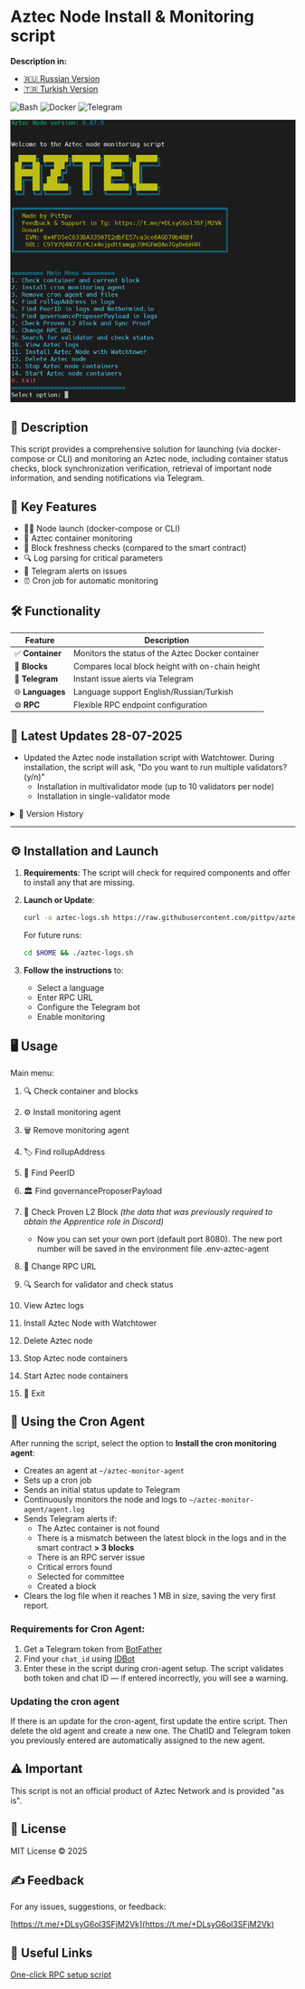 # Aztec Node Install & Monitoring script

**Description in:**
- [🇷🇺 Russian Version](https://github.com/pittpv/aztec-monitoring-script/blob/main/ "Русская версия описания")
- [🇹🇷 Turkish Version](https://github.com/pittpv/aztec-monitoring-script/blob/main/tr/ "Turkish version of description")

![Bash](https://img.shields.io/badge/Bash-5.2-blue)
![Docker](https://img.shields.io/badge/Docker-20.10+-blue)
![Telegram](https://img.shields.io/badge/Telegram-API-blue)

![Main Screen](https://raw.githubusercontent.com/pittpv/aztec-monitoring-script/main/other/img-en-2025-05-25-05-44-01.png)

## 📝 Description

This script provides a comprehensive solution for launching (via docker-compose or CLI) and monitoring an Aztec node, including container status checks, block synchronization verification, retrieval of important node information, and sending notifications via Telegram.

## 🌟 Key Features

* 🏃🏻‍ Node launch (docker-compose or CLI)
* 🐳 Aztec container monitoring
* 🔗 Block freshness checks (compared to the smart contract)
* 🔍 Log parsing for critical parameters
* 📨 Telegram alerts on issues
* ⏰ Cron job for automatic monitoring

## 🛠️ Functionality

| Feature          | Description                                       |
| ---------------- | ------------------------------------------------- |
| ✅ **Container**  | Monitors the status of the Aztec Docker container |
| 🔄 **Blocks**    | Compares local block height with on-chain height  |
| 🤖 **Telegram**  | Instant issue alerts via Telegram                 |
| 🌐 **Languages** | Language support English/Russian/Turkish                  |
| ⚙️ **RPC**       | Flexible RPC endpoint configuration               |

## 📌 Latest Updates 28-07-2025
- Updated the Aztec node installation script with Watchtower. During installation, the script will ask, "Do you want to run multiple validators? (y/n)"
    - Installation in multivalidator mode (up to 10 validators per node)
    - Installation in single-validator mode

<details>
<summary>📅 Version History</summary>

### 21-07-2025
- Updated node launch command in CLI (validatorPrivateKey**s**) for node version 1.1.0 and above
- Added function to check for old screen sessions with node in CLI and delete them before creating a new session.
- Rollup contract address updated.

### 15-07-2025
- Improved the Telegram notification system **for validators**. Thanks for the idea @malbur187 (Discord)
    - When setting up the node monitoring cron agent, you can now choose which notifications to receive: only errors or also committee selection and block creation alerts.
    - The selection is saved in `.env-aztec-agent` and applied during subsequent agent recreations. To modify it, edit the `.env-aztec-agent` file.
- Added critical error detection. If a critical error is found in the node logs, a Telegram notification will be sent.
    - The error array is updated via a unified JSON file, allowing quick addition of new errors and their solutions.
- Updated the PeerID search function. Thanks for the idea @web3.creed (Discord)
    - After successful log detection, the PeerID is checked in the public database `aztec.nethermind.io`, and the result is displayed.
- Minor improvements

### 25-06-2025
- Added function "Stop Aztec Node Containers" – a smart function that remembers your method of running the node container (docker-compose or CLI) and continues to operate in the selected mode.
    - When prompted for the working method, specify how your node is running: `docker-compose` or `CLI`
    - When prompted for the path to the docker-compose file, provide the path from the root directory in the format: `/root/aztec` or `./aztec`
    - All settings are saved in the `.env-aztec-agent` file. You can change them if desired.
- Added function "Start Aztec Node Containers" – a smart function that uses the container running method assigned in the "Stop Aztec Node Containers" function (option 13).
    - If you **haven’t set** the container management method (option 13) and use the "Start Aztec Node Containers" function, it will work as a **wizard for starting a CLI node**. In this case, the script will prompt for the necessary CLI launch parameters, generate the command, and start the CLI node in a screen session.
    - All settings are saved in the `.env-aztec-agent` file. You can change them if desired.
- Updated the cron-agent creation function with Telegram notifications – now ChatID and Telegram token are saved in the `.env-aztec-agent` file and don’t need to be re-entered when removing/creating the cron-agent.
- Added Aztec Node version check when the script loads.

### 22-06-2025  
- View Aztec logs function – updated to show the last 500 lines with auto-refresh.  
- Check container and current block function - improved log reading and memory issue prevention
- Enhanced dependency check & installation for required script tools. 

### 06-06-2025

- Full localization, including the script and Telegram notifications, into three languages. Turkish language has been added.
- Added a function for installing the Aztec node with Docker and **Watchtower**. Watchtower is configured to automatically update the node container while preserving the configuration.
  - Installation of dependencies
  - Check for Docker and Docker Compose, and install them if necessary
  - Checking default port availability with the option to change ports if needed.
  - Installation of the latest node binary
  - Automatic creation of `.env` and `docker-compose` files
  - Opening ports in UFW
  - Starting the node and displaying the initial logs
- Added function to delete Aztec node 

### 05-06-2025
- Update for Watchtower compatibility

### 04-06-2025
- Improved block number search mechanism (Option 1 and cron agent) in debug-level logs. Supports debug, info (and likely all other) log levels. Maximally accurate search results.
- Enhanced block validation error handling
- Added a new option – View node logs directly from the script (Ctrl+C to exit logs)
- Added block number output from logs when executing Option 1.
- Added script version control. If there are updates, the script will notify you about it.
- Minor improvements 

### 02-06-2025
- Updated log reading filter values for better compatibility with different versions of the Aztec node
- Added logging for RPC/cast errors
- Added script version logging

### 01-06-2025
- Improved compatibility. The script now works with both Docker-based and CLI Aztec nodes
- Added support for the new log format "block NNNN"
- Automatic check and installation of the `bc` utility for calculations in option 9
- Removal of ANSI codes before analysis for more reliable data parsing
- Fixed issue with PeerID detection in logs
- Optimized handling of block hex values
- Improved Telegram notification system


### 30-05-2025
- Added validator check function. Analyzes all validators, shows information for specific ones, displays full list.
- Aztec node custom port setup for proof generation option. This is necessary if you changed the node port during installation.

### 29-05-2025
- Log file cleanup when reaching 1 MB, initial report is preserved.
</details>

---

## ⚙️ Installation and Launch

1. **Requirements**:
   The script will check for required components and offer to install any that are missing.

2. **Launch or Update**:

   ```bash
   curl -o aztec-logs.sh https://raw.githubusercontent.com/pittpv/aztec-monitoring-script/main/aztec-logs.sh && chmod +x aztec-logs.sh && ./aztec-logs.sh
   ```

   For future runs:

   ```bash
   cd $HOME && ./aztec-logs.sh
   ```

3. **Follow the instructions** to:

   * Select a language
   * Enter RPC URL
   * Configure the Telegram bot
   * Enable monitoring

## 🖥️ Usage

Main menu:

1. 🔍 Check container and blocks
2. ⚙️ Install monitoring agent
3. 🗑️ Remove monitoring agent
4. 🏷️ Find rollupAddress
5. 👥 Find PeerID
6. 🏛️ Find governanceProposerPayload
7. 🔗 Check Proven L2 Block *(the data that was previously required to obtain the Apprentice role in Discord)*
   - Now you can set your own port (default port 8080). The new port number will be saved in the environment file .env-aztec-agent
8. 🔌 Change RPC URL
9. 🔍 Search for validator and check status
10. View Aztec logs
11. Install Aztec Node with Watchtower
12. Delete Aztec node
13. Stop Aztec node containers
14. Start Aztec node containers

0. 🚪 Exit

## 🚀 Using the Cron Agent

After running the script, select the option to **Install the cron monitoring agent**:

- Creates an agent at `~/aztec-monitor-agent`
- Sets up a cron job
- Sends an initial status update to Telegram
- Continuously monitors the node and logs to `~/aztec-monitor-agent/agent.log`
- Sends Telegram alerts if:
   - The Aztec container is not found
   - There is a mismatch between the latest block in the logs and in the smart contract **> 3 blocks**
   - There is an RPC server issue
   - Critical errors found
   - Selected for committee
   - Created a block
- Clears the log file when it reaches 1 MB in size, saving the very first report.

### Requirements for Cron Agent:

1. Get a Telegram token from [BotFather](https://t.me/BotFather)
2. Find your `chat_id` using [IDBot](https://t.me/myidbot)
3. Enter these in the script during cron-agent setup.
   The script validates both token and chat ID — if entered incorrectly, you will see a warning.

### Updating the cron agent

If there is an update for the cron-agent, first update the entire script. Then delete the old agent and create a new one. The ChatID and Telegram token you previously entered are automatically assigned to the new agent.

## ⚠️ Important

This script is not an official product of Aztec Network and is provided "as is".

## 📜 License

MIT License © 2025

## ✍️ Feedback

For any issues, suggestions, or feedback:

[https://t.me/+DLsyG6ol3SFjM2Vk](https://t.me/+DLsyG6ol3SFjM2Vk)

## 🔗 Useful Links

[One-click RPC setup script](https://github.com/pittpv/sepolia-auto-install "Quickly set up a Sepolia node for RPC")
